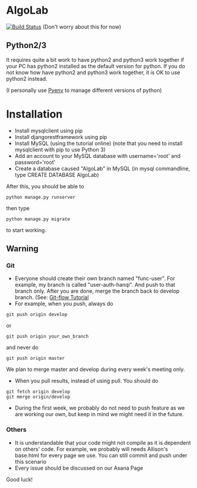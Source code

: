 # AlgoLab

[![Build Status](https://travis-ci.org/Algolab-CMU/Algolab.svg?branch=master)](https://travis-ci.org/Algolab-CMU/Algolab) (Don't worry about this for now) <br>

## Python2/3
It requires quite a bit work to have python2 and python3 work together if your PC has python2 installed as the default version for python. If you do not know how have python2 and python3 work together, it is OK to use python2 instead.

(I personally use [Pyenv](https://github.com/yyuu/pyenv) to manage different versions of python)

# Installation
* Install mysqlclient using pip
* Install djangorestframework using pip
* Install MySQL (using the tutorial online) (note that you need to install mysqlclient with pip to use Python 3)
* Add an account to your MySQL database with username='root' and password='root'
* Create a database caused "AlgoLab" in MySQL (in mysql commandline, type CREATE DATABASE AlgoLab)

After this, you should be able to
```
python manage.py runserver
```
then type
```
python manage.py migrate
```
to start working.

## Warning

### Git
* Everyone should create their own branch named "func-user". For example, my branch is called "user-auth-hanqi". And push to that branch only. After you are done, merge the branch back to develop branch. (See: [Git-flow Tutorial](http://nvie.com/posts/a-successful-git-branching-model/)
* For example, when you push, always do
```
git push origin develop
```
or
```
git push origin your_own_branch
```
and never do
```
git push origin master
```
We plan to merge master and develop during every week's meeting only.

* When you pull results, instead of using pull. You should do
```
git fetch origin develop
git merge origin/develop
```
* During the first week, we probably do not need to push feature as we are working our own, but keep in mind we might need it in the future.


### Others
* It is understandable that your code might not compile as it is dependent on others' code. For example, we probably will needs Allison's base.html for every page we use. You can still commit and push under this scenario
* Every issue should be discussed on our Asana Page

Good luck!
